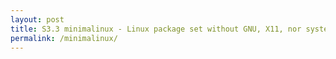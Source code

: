 ```yaml
---
layout: post
title: S3.3 minimalinux - Linux package set without GNU, X11, nor systemd
permalink: /minimalinux/
---
```

